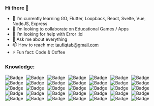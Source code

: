 ### Hi there 👋

- 🌱 I’m currently learning GO, Flutter, Loopback, React, Svelte, Vue, NodeJS, Express
- 👯 I’m looking to collaborate on Educational Games / Apps
- 🤔 I’m looking for help with Error :lol
- 💬 Ask me about everything
- 📫 How to reach me: taufiqtab@gmail.com
- ⚡ Fun fact: Code & Coffee

### Knowledge:

<img alt="Badge" style="float: left; margin-right: 10px;" src="https://img.shields.io/badge/python%20-%2314354C.svg?&style=for-the-badge&logo=python&logoColor=white"/> <img alt="Badge" style="float: left; margin-right: 10px;"  src="https://img.shields.io/badge/dart-%230175C2.svg?&style=for-the-badge&logo=dart&logoColor=white"/>    <img alt="Badge" style="float: left; margin-right: 10px;"  src ="https://img.shields.io/badge/Flutter-%2302569B.svg?&style=for-the-badge&logo=flutter&logoColor=white"/><img alt="Badge" style="float: left; margin-right: 10px;"  src="https://img.shields.io/badge/html5%20-%23E34F26.svg?&style=for-the-badge&logo=html5&logoColor=white"/>    <img alt="Badge" style="float: left; margin-right: 10px;"  src="https://img.shields.io/badge/css3%20-%231572B6.svg?&style=for-the-badge&logo=css3&logoColor=white"/>    <img alt="Badge" style="float: left; margin-right: 10px;" src="https://img.shields.io/badge/react%20-%2320232a.svg?&style=for-the-badge&logo=react&logoColor=%2361DAFB"/>    <img alt="Badge" style="float: left; margin-right: 10px;"  src="https://img.shields.io/badge/javascript%20-%23323330.svg?&style=for-the-badge&logo=javascript&logoColor=%23F7DF1E"/>    <img alt="Badge" style="float: left; margin-right: 10px;"  src="https://img.shields.io/badge/node.js%20-%2343853D.svg?&style=for-the-badge&logo=node.js&logoColor=white"/>    <img alt="Badge" style="float: left; margin-right: 10px;"  src="https://img.shields.io/badge/bootstrap%20-%23563D7C.svg?&style=for-the-badge&logo=bootstrap&logoColor=white"/>    <img alt="Badge" style="float: left; margin-right: 10px;"  src ="https://img.shields.io/badge/MongoDB-%234ea94b.svg?&style=for-the-badge&logo=mongodb&logoColor=white"/>    <img alt="Badge" style="float: left; margin-right: 10px;"  src="https://img.shields.io/badge/git%20-%23F05033.svg?&style=for-the-badge&logo=git&logoColor=white"/>    <img alt="Badge" style="float: left; margin-right: 10px;"  src="https://img.shields.io/badge/shell_script%20-%23121011.svg?&style=for-the-badge&logo=gnu-bash&logoColor=white"/> <img alt="Badge" style="float: left; margin-right: 10px;"  src="https://img.shields.io/badge/Vue.js-35495E?style=for-the-badge&logo=vue.js&logoColor=4FC08D"/> <img alt="Badge" style="float: left; margin-right: 10px;"  src="https://img.shields.io/badge/Laravel-FF2D20?style=for-the-badge&logo=laravel&logoColor=white"/> <img alt="Badge" style="float: left; margin-right: 10px;"  src="https://img.shields.io/badge/Unity-100000?style=for-the-badge&logo=unity&logoColor=white"/> <img alt="Badge" style="float: left; margin-right: 10px;"  src="https://img.shields.io/badge/Amazon_AWS-232F3E?style=for-the-badge&logo=amazon-aws&logoColor=white"/> <img alt="Badge" style="float: left; margin-right: 10px;"  src="https://aleen42.github.io/badges/src/photoshop.svg"/> <img alt="Badge" style="float: left; margin-right: 10px;"  src="https://aleen42.github.io/badges/src/illustrator.svg"/> <img alt="Badge" style="float: left; margin-right: 10px;"  src="https://aleen42.github.io/badges/src/after_effects.svg"/> <img alt="Badge" style="float: left; margin-right: 10px;"  src="https://aleen42.github.io/badges/src/premiere.svg"/> <img alt="Badge" style="float: left; margin-right: 10px;"  src="https://img.shields.io/badge/MySQL-00000F?style=for-the-badge&logo=mysql&logoColor=white"/> <img alt="Badge" style="float: left; margin-right: 10px;"  src="https://img.shields.io/badge/Spring-6DB33F?style=for-the-badge&logo=spring&logoColor=white"/> <img alt="Badge" style="float: left; margin-right: 10px;"  src="https://img.shields.io/badge/Django-092E20?style=for-the-badge&logo=django&logoColor=white"/> <img alt="Badge" style="float: left; margin-right: 10px;"  src="https://img.shields.io/badge/Svelte-4A4A55?style=for-the-badge&logo=svelte&logoColor=FF3E00"/> <img alt="Badge" style="float: left; margin-right: 10px;"  src="https://img.shields.io/badge/Express.js-404D59?style=for-the-badge"/> <img alt="Badge" style="float: left; margin-right: 10px;"  src="https://img.shields.io/badge/Lua-2C2D72?style=for-the-badge&logo=lua&logoColor=white"/> <img alt="Badge" style="float: left; margin-right: 10px;"  src="https://img.shields.io/badge/Kotlin-0095D5?&style=for-the-badge&logo=kotlin&logoColor=white"/> <img alt="Badge" style="float: left; margin-right: 10px;"  src="https://img.shields.io/badge/PHP-777BB4?style=for-the-badge&logo=php&logoColor=white"/> <img alt="Badge" style="float: left; margin-right: 10px;"  src="https://img.shields.io/badge/Java-ED8B00?style=for-the-badge&logo=java&logoColor=white"/> <img alt="Badge" style="float: left; margin-right: 10px;"  src="https://img.shields.io/badge/C%23-239120?style=for-the-badge&logo=c-sharp&logoColor=white"/> <img alt="Badge" style="float: left; margin-right: 10px;"  src="https://img.shields.io/badge/C%2B%2B-00599C?style=for-the-badge&logo=c%2B%2B&logoColor=white"/> <img alt="Badge" style="float: left; margin-right: 10px;"  src="https://img.shields.io/badge/dev.to-0A0A0A?style=for-the-badge&logo=dev.to&logoColor=white"/> <img alt="Badge" style="float: left; margin-right: 10px;"  src="https://img.shields.io/badge/Android-3DDC84?style=for-the-badge&logo=android&logoColor=white"/> <img alt="Badge" style="float: left; margin-right: 10px;"  src="https://img.shields.io/badge/Windows-0078D6?style=for-the-badge&logo=windows&logoColor=white"/> <img alt="Badge" style="float: left; margin-right: 10px;"  src="https://img.shields.io/badge/Ubuntu-E95420?style=for-the-badge&logo=ubuntu&logoColor=white"/>

